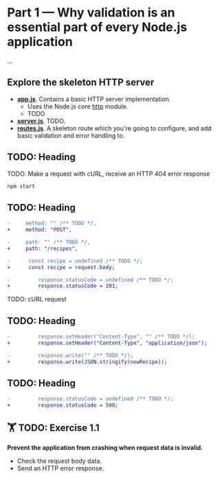 # Part 1 — Why validation is an essential part of every Node.js application

...

## Explore the skeleton HTTP server

- **[app.js](app.js)**. Contains a basic HTTP server implementation.
  - Uses the Node.js core [http](https://nodejs.org/api/http.html) module.
  - TODO
- **[server.js](server.js)**. TODO.
- **[routes.js](routes.js)**. A skeleton route which you're going to configure,
and add basic validation and error handling to.

## TODO: Heading

TODO: Make a request with cURL, receive an HTTP 404 error response

```sh
npm start
```

## TODO: Heading

```diff
-     method: "" /** TODO */,
+     method: "POST",
```

```diff
-     path: "" /** TODO */,
+     path: "/recipes",
```

```diff
-      const recipe = undefined /** TODO */;
+      const recipe = request.body;
```

```diff
-         response.statusCode = undefined /** TODO */;
+         response.statusCode = 201;
```

TODO: cURL request

## TODO: Heading

```diff
-         response.setHeader("Content-Type", "" /** TODO */);
+         response.setHeader("Content-Type", "application/json");
```

```diff
-         response.write("" /** TODO */);
+         response.write(JSON.stringify(newRecipe));
```

## TODO: Heading

```diff
-         response.statusCode = undefined /** TODO */;
+         response.statusCode = 500;
```

## 🏋️ TODO: Exercise 1.1

**Prevent the application from crashing when request data is invalid.**

- Check the request body data.
- Send an HTTP error response.

<!--

Outline:

- How validation fits into the HTTP request/response lifecycle
- Using validation to help us handle unsafe user data
- Closing the validation loop with HTTP error responses
- Exercise 1.1

TODO:

- [ ] Pull in content from 'Email 1'
- [ ] Create a request / response diagram
- [ ] Mention data sanitization

-->
